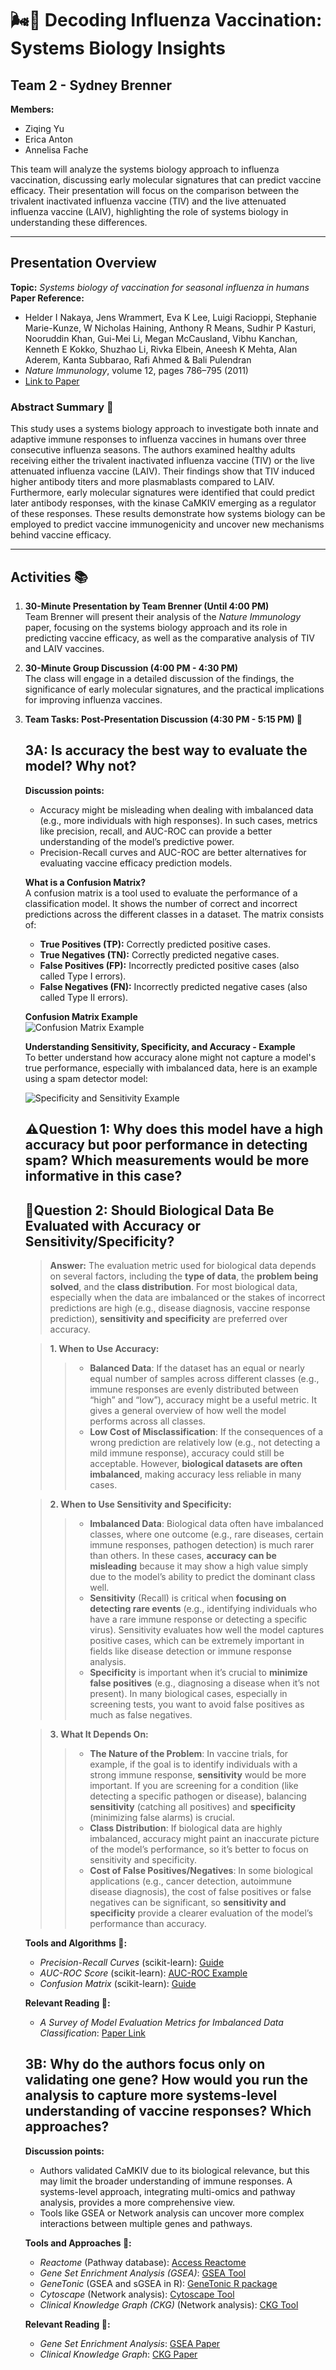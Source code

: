 # 🌬️🦠 Decoding Influenza Vaccination: Systems Biology Insights

## Team 2 - Sydney Brenner

**Members:**
- Ziqing Yu  
- Erica Anton  
- Annelisa Fache

This team will analyze the systems biology approach to influenza vaccination, discussing early molecular signatures that can predict vaccine efficacy. Their presentation will focus on the comparison between the trivalent inactivated influenza vaccine (TIV) and the live attenuated influenza vaccine (LAIV), highlighting the role of systems biology in understanding these differences.

---

## Presentation Overview

**Topic:** *Systems biology of vaccination for seasonal influenza in humans*  
**Paper Reference:**  
- Helder I Nakaya, Jens Wrammert, Eva K Lee, Luigi Racioppi, Stephanie Marie-Kunze, W Nicholas Haining, Anthony R Means, Sudhir P Kasturi, Nooruddin Khan, Gui-Mei Li, Megan McCausland, Vibhu Kanchan, Kenneth E Kokko, Shuzhao Li, Rivka Elbein, Aneesh K Mehta, Alan Aderem, Kanta Subbarao, Rafi Ahmed & Bali Pulendran  
- *Nature Immunology*, volume 12, pages 786–795 (2011)  
- [Link to Paper](https://www.nature.com/articles/ni.2067)

### Abstract Summary 📄

This study uses a systems biology approach to investigate both innate and adaptive immune responses to influenza vaccines in humans over three consecutive influenza seasons. The authors examined healthy adults receiving either the trivalent inactivated influenza vaccine (TIV) or the live attenuated influenza vaccine (LAIV). Their findings show that TIV induced higher antibody titers and more plasmablasts compared to LAIV. Furthermore, early molecular signatures were identified that could predict later antibody responses, with the kinase CaMKIV emerging as a regulator of these responses. These results demonstrate how systems biology can be employed to predict vaccine immunogenicity and uncover new mechanisms behind vaccine efficacy.

---

## Activities 📚

1. **30-Minute Presentation by Team Brenner (Until 4:00 PM)**  
   Team Brenner will present their analysis of the *Nature Immunology* paper, focusing on the systems biology approach and its role in predicting vaccine efficacy, as well as the comparative analysis of TIV and LAIV vaccines.

2. **30-Minute Group Discussion (4:00 PM - 4:30 PM)**  
   The class will engage in a detailed discussion of the findings, the significance of early molecular signatures, and the practical implications for improving influenza vaccines.

3. **Team Tasks: Post-Presentation Discussion (4:30 PM - 5:15 PM) 💬**

   ## 3A: Is accuracy the best way to evaluate the model? Why not?

   **Discussion points:**
   - Accuracy might be misleading when dealing with imbalanced data (e.g., more individuals with high responses). In such cases, metrics like precision, recall, and AUC-ROC can provide a better understanding of the model’s predictive power.
   - Precision-Recall curves and AUC-ROC are better alternatives for evaluating vaccine efficacy prediction models.
   
   **What is a Confusion Matrix?**  
   A confusion matrix is a tool used to evaluate the performance of a classification model. It shows the number of correct and incorrect predictions across the different classes in a dataset. The matrix consists of:
   
   - **True Positives (TP):** Correctly predicted positive cases.
   - **True Negatives (TN):** Correctly predicted negative cases.
   - **False Positives (FP):** Incorrectly predicted positive cases (also called Type I errors).
   - **False Negatives (FN):** Incorrectly predicted negative cases (also called Type II errors).

   **Confusion Matrix Example**  
   ![Confusion Matrix Example](https://github.com/atomiclaboratory/systems_immunology_course_2024/blob/main/Course%20Materials/MODULE%203%20-%20Weeks%204-6/team%202%20Sydney%20Brenner/model%20performance%20evaluation/confusion%20matrix%20example.jpg)

   **Understanding Sensitivity, Specificity, and Accuracy - Example**  
   To better understand how accuracy alone might not capture a model's true performance, especially with imbalanced data, here is an example using a spam detector model:
   
   ![Specificity and Sensitivity Example](https://github.com/atomiclaboratory/systems_immunology_course_2024/blob/main/Course%20Materials/MODULE%203%20-%20Weeks%204-6/team%202%20Sydney%20Brenner/model%20performance%20evaluation/specificity%20and%20sensitivity%20explained.jpg)

   ## **⚠️Question 1:** Why does this model have a high accuracy but poor performance in detecting spam? Which measurements would be more informative in this case?

   ##  **🔬Question 2:** Should Biological Data Be Evaluated with Accuracy or Sensitivity/Specificity?

   > **Answer:** The evaluation metric used for biological data depends on several factors, including the **type of data**, the **problem being solved**, and the **class distribution**. For most biological data, especially when the data are imbalanced or the stakes of incorrect predictions are high (e.g., disease diagnosis, vaccine response prediction), **sensitivity and specificity** are preferred over accuracy. 
   
   > **1. When to Use Accuracy:**
      > > -   **Balanced Data**: If the dataset has an equal or nearly equal number of samples across different classes (e.g., immune responses are evenly distributed between “high” and “low”), accuracy might be a useful metric. It gives a general overview of how well the model performs across all classes.
   > > -   **Low Cost of Misclassification**: If the consequences of a wrong prediction are relatively low (e.g., not detecting a mild immune response), accuracy could still be acceptable.
   > > However, **biological datasets are often imbalanced**, making accuracy less reliable in many cases.

   > **2. When to Use Sensitivity and Specificity:**
   > > -   **Imbalanced Data**: Biological data often have imbalanced classes, where one outcome (e.g., rare diseases, certain immune responses, pathogen detection) is much rarer than others. In these cases, **accuracy can be misleading** because it may show a high value simply due to the model’s ability to predict the dominant class well.
   > > -   **Sensitivity** (Recall) is critical when **focusing on detecting rare events** (e.g., identifying individuals who have a rare immune response or detecting a specific virus). Sensitivity evaluates how well the model captures positive cases, which can be extremely important in fields like disease detection or immune response analysis.
   > > -   **Specificity** is important when it’s crucial to **minimize false positives** (e.g., diagnosing a disease when it’s not present). In many biological cases, especially in screening tests, you want to avoid false positives as much as false negatives.

   > **3. What It Depends On:**
   > > -   **The Nature of the Problem**: In vaccine trials, for example, if the goal is to identify individuals with a strong immune response, **sensitivity** would be more important. If you are screening for a condition (like detecting a specific pathogen or disease), balancing **sensitivity** (catching all positives) and **specificity** (minimizing false alarms) is crucial.
   > > -   **Class Distribution**: If biological data are highly imbalanced, accuracy might paint an inaccurate picture of the model’s performance, so it’s better to focus on sensitivity and specificity.
   > > -   **Cost of False Positives/Negatives**: In some biological applications (e.g., cancer detection, autoimmune disease diagnosis), the cost of false positives or false negatives can be significant, so **sensitivity and specificity** provide a clearer evaluation of the model’s performance than accuracy.

   **Tools and Algorithms 🔧:**
   - *Precision-Recall Curves* (scikit-learn): [Guide](https://scikit-learn.org/stable/auto_examples/model_selection/plot_precision_recall.html)
   - *AUC-ROC Score* (scikit-learn): [AUC-ROC Example](https://scikit-learn.org/stable/auto_examples/model_selection/plot_roc_crossval.html)
   - *Confusion Matrix* (scikit-learn): [Guide](https://scikit-learn.org/stable/auto_examples/model_selection/plot_confusion_matrix.html)

   **Relevant Reading 📖:**
   - *A Survey of Model Evaluation Metrics for Imbalanced Data Classification*: [Paper Link](https://arxiv.org/abs/1505.01658)

   ## 3B: Why do the authors focus only on validating one gene? How would you run the analysis to capture more systems-level understanding of vaccine responses? Which approaches?

   **Discussion points:**
   - Authors validated CaMKIV due to its biological relevance, but this may limit the broader understanding of immune responses. A systems-level approach, integrating multi-omics and pathway analysis, provides a more comprehensive view.
   - Tools like GSEA or Network analysis can uncover more complex interactions between multiple genes and pathways.
   
   **Tools and Approaches 🔧:**
   - *Reactome* (Pathway database): [Access Reactome](https://reactome.org/)
   - *Gene Set Enrichment Analysis (GSEA)*: [GSEA Tool](https://www.gsea-msigdb.org/gsea/index.jsp)
   - *GeneTonic* (GSEA and sGSEA in R): [GeneTonic R package](https://bioconductor.org/packages/release/bioc/html/GeneTonic.html)
   - *Cytoscape* (Network analysis): [Cytoscape Tool](https://cytoscape.org/)
   - *Clinical Knowledge Graph (CKG)* (Network analysis): [CKG Tool](https://ckg.readthedocs.io/en/latest/INTRO.html)

   **Relevant Reading 📖:**
   - *Gene Set Enrichment Analysis*: [GSEA Paper](https://www.pnas.org/content/102/43/15545)
   - *Clinical Knowledge Graph*: [CKG Paper](https://www.nature.com/articles/s41587-021-01145-6)